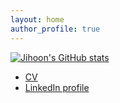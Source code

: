 ```yaml
---
layout: home
author_profile: true
---
```


[![Jihoon's GitHub stats](https://github-readme-stats.vercel.app/api?username=jihoon-seo)](https://github.com/jihoon-seo)

- [CV](https://jihoon-seo.github.io/online-cv/)
- [LinkedIn profile](https://www.linkedin.com/in/jihoon-seo/?locale=en_US)